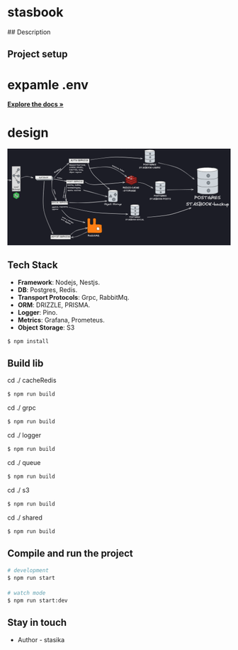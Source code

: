 <h1> stasbook </h1>
## Description

## Project setup

# expamle .env

<a href="https://github.com/stasiska/stasbookrepo/blob/main/nestjsmicroservice.png"><strong>Explore the docs »</strong></a>

# design

![System Design](https://github.com/stasiska/stasbookrepo/blob/main/nestjsmicroservice.png?raw=true)


## Tech Stack

- **Framework**: Nodejs, Nestjs. 
- **DB**: Postgres, Redis.
- **Transport Protocols**: Grpc, RabbitMq.
- **ORM**: DRIZZLE, PRISMA.
- **Logger**: Pino.
- **Metrics**: Grafana, Prometeus.
- **Object Storage**: S3

```bash
$ npm install
```

## Build lib

cd ./ cacheRedis 

```bash
$ npm run build
```

cd ./ grpc 

```bash
$ npm run build
```

cd ./ logger 

```bash
$ npm run build
```

cd ./ queue 

```bash
$ npm run build
```

cd ./ s3 

```bash
$ npm run build
```

cd ./ shared 

```bash
$ npm run build
```

## Compile and run the project

```bash
# development
$ npm run start

# watch mode
$ npm run start:dev

```

## Stay in touch

- Author - stasika

